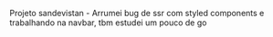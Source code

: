 Projeto sandevistan - Arrumei bug de ssr com styled components e trabalhando na navbar, tbm estudei um pouco de go
